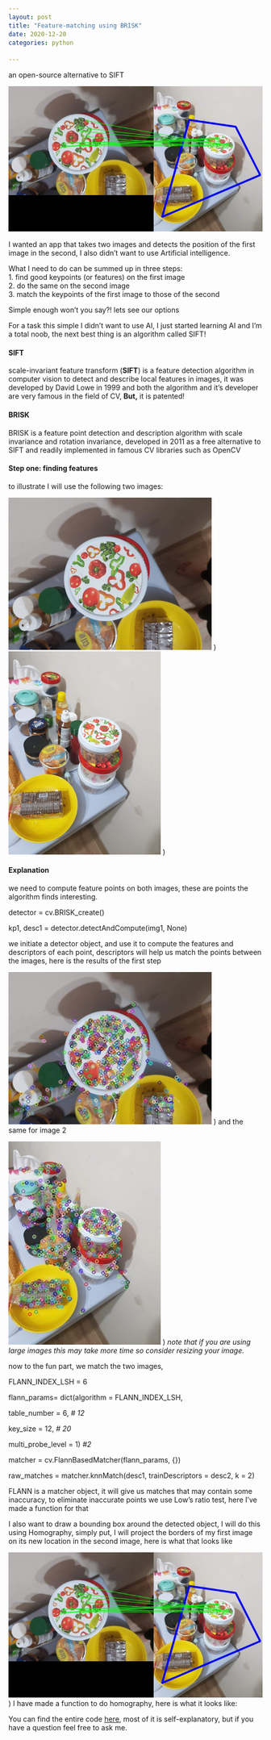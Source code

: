 ```yaml
---
layout: post
title: "Feature-matching using BRISK"
date: 2020-12-20
categories: python

---
```


an open-source alternative to SIFT

![](/assets/1__mLIMuhr__hhYP18TGGjpMoA.jpeg)

I wanted an app that takes two images and detects the position of the first image in the second, I also didn’t want to use Artificial intelligence.

What I need to do can be summed up in three steps:  
1\. find good keypoints (or features) on the first image  
2\. do the same on the second image  
3\. match the keypoints of the first image to those of the second

Simple enough won’t you say?! lets see our options

For a task this simple I didn’t want to use AI, I just started learning AI and I’m a total noob, the next best thing is an algorithm called SIFT!

#### **SIFT**

scale-invariant feature transform (**SIFT**) is a feature detection algorithm in computer vision to detect and describe local features in images, it was developed by David Lowe in 1999 and both the algorithm and it’s developer are very famous in the field of CV, **But,** it is patented!

#### **BRISK**

BRISK is a feature point detection and description algorithm with scale invariance and rotation invariance, developed in 2011 as a free alternative to SIFT and readily implemented in famous CV libraries such as OpenCV

#### Step one: finding features

to illustrate I will use the following two images:

![](/assets/1__k02cVMqiaUJBVkmrUF58VQ.jpeg)
)![](/assets/1__SaRtd0__7M8jmKsyY0GcpzQ.jpeg)
)
#### Explanation

we need to compute feature points on both images, these are points the algorithm finds interesting.

detector = cv.BRISK\_create()

kp1, desc1 = detector.detectAndCompute(img1, None)

we initiate a detector object, and use it to compute the features and descriptors of each point, descriptors will help us match the points between the images, here is the results of the first step

![](/assets/1__q8NyLmPimfa0a6FOaTNQ8Q.jpeg)
)
and the same for image 2

![](/assets/1__S9oooywQ3WA1PLxTvKJpOg.jpeg)
)
_note that if you are using large images this may take more time so consider resizing your image._

now to the fun part, we match the two images,

FLANN\_INDEX\_LSH    = 6

flann\_params= dict(algorithm = FLANN\_INDEX\_LSH,

table\_number = 6, _\# 12_

key\_size = 12,     _\# 20_

multi\_probe\_level = 1) _#2_

matcher = cv.FlannBasedMatcher(flann\_params, {})

raw\_matches = matcher.knnMatch(desc1, trainDescriptors = desc2, k = 2)

FLANN is a matcher object, it will give us matches that may contain some inaccuracy, to eliminate inaccurate points we use Low’s ratio test, here I’ve made a function for that

I also want to draw a bounding box around the detected object, I will do this using Homography, simply put, I will project the borders of my first image on its new location in the second image, here is what that looks like

![](/assets/1__mLIMuhr__hhYP18TGGjpMoA.jpeg)
)
I have made a function to do homography, here is what it looks like:

You can find the entire code [here](https://github.com/Hasan-Alsulaiman/BRISK-matching), most of it is self-explanatory, but if you have a question feel free to ask me.
